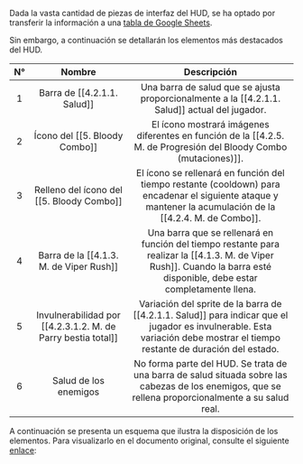 
Dada la vasta cantidad de piezas de interfaz del HUD, se ha optado por transferir la información a una [tabla de Google Sheets](https://docs.google.com/spreadsheets/d/1hOGiz5BhPVEQA3dbyCqiwdDWB4vAB_6pDW5Fb3lHAlk/edit?usp=sharing).

Sin embargo, a continuación se detallarán los elementos más destacados del HUD.

| N°  |                            Nombre                            |                                                                                Descripción                                                                                 |
|:---:|:------------------------------------------------------------:|:--------------------------------------------------------------------------------------------------------------------------------------------------------------------------:|
|  1  |                 Barra de [[4.2.1.1. Salud]]                  |                                       Una barra de salud que se ajusta proporcionalmente a la [[4.2.1.1. Salud]] actual del jugador.                                       |
|  2  |                Ícono del [[5. Bloody Combo]]                 |                             El ícono mostrará imágenes diferentes en función de la [[4.2.5. M. de Progresión del Bloody Combo (mutaciones)]].                              |
|  3  |          Relleno del ícono del [[5. Bloody Combo]]           |         El ícono se rellenará en función del tiempo restante (cooldown) para encadenar el siguiente ataque y mantener la acumulación de la [[4.2.4. M. de Combo]].         |
|  4  |           Barra de la [[4.1.3. M. de Viper Rush]]            |  Una barra que se rellenará en función del tiempo restante para realizar la [[4.1.3. M. de Viper Rush]]. Cuando la barra esté disponible, debe estar completamente llena.  |
|  5  | Invulnerabilidad por [[4.2.3.1.2. M. de Parry bestia total]] | Variación del sprite de la barra de [[4.2.1.1. Salud]] para indicar que el jugador es invulnerable. Esta variación debe mostrar el tiempo restante de duración del estado. |
|  6  |                    Salud de los enemigos                     |            No forma parte del HUD. Se trata de una barra de salud situada sobre las cabezas de los enemigos, que se rellena proporcionalmente a su salud real.             |

A continuación se presenta un esquema que ilustra la disposición de los elementos. Para visualizarlo en el documento original, consulte el siguiente [enlace](<(https://www.figma.com/design/0SehZ6Twq1si28RprbS7qG/P-Dlusion-UI?node-id=0-1&t=TSW1psXMRLZzPgSj-1)>):

